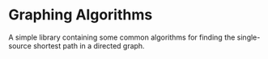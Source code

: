 # Graphing Algorithms

A simple library containing some common algorithms for finding the single-source
 shortest path in a directed graph.